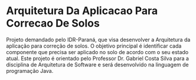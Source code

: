 # Arquitetura Da Aplicacao Para Correcao De Solos
 Projeto demandado pelo IDR-Paraná, que visa desenvolver a Arquitetura da aplicação para correção de solos. O objetivo principal é identificar cada componente que precisa ser aplicado no solo de acordo com o seu estado atual. Este projeto é orientado pelo Professor Dr. Gabriel Costa Silva para a disciplina de Arquitetura de Software e será desenvolvido na linguagem de programação Java.
